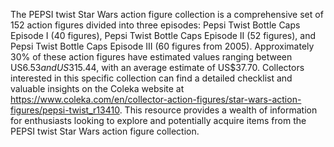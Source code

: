 The PEPSI twist Star Wars action figure collection is a comprehensive set of 152 action figures divided into three episodes: Pepsi Twist Bottle Caps Episode I (40 figures), Pepsi Twist Bottle Caps Episode II (52 figures), and Pepsi Twist Bottle Caps Episode III (60 figures from 2005). Approximately 30% of these action figures have estimated values ranging between US$6.53 and US$315.44, with an average estimate of US$37.70. Collectors interested in this specific collection can find a detailed checklist and valuable insights on the Coleka website at https://www.coleka.com/en/collector-action-figures/star-wars-action-figures/pepsi-twist_r13410. This resource provides a wealth of information for enthusiasts looking to explore and potentially acquire items from the PEPSI twist Star Wars action figure collection.